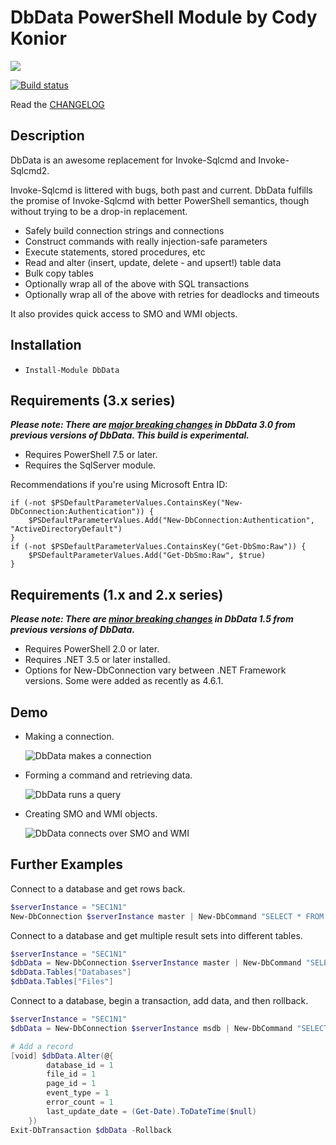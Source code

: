 # DbData PowerShell Module by Cody Konior

![][1]

[![Build status](https://ci.appveyor.com/api/projects/status/5yd9egki6r69u864?svg=true)](https://ci.appveyor.com/project/codykonior/dbdata)

Read the [CHANGELOG][3]

## Description

DbData is an awesome replacement for Invoke-Sqlcmd and Invoke-Sqlcmd2.

Invoke-Sqlcmd is littered with bugs, both past and current. DbData fulfills
the promise of Invoke-Sqlcmd with better PowerShell semantics, though without
trying to be a drop-in replacement.

- Safely build connection strings and connections
- Construct commands with really injection-safe parameters
- Execute statements, stored procedures, etc
- Read and alter (insert, update, delete - and upsert!) table data
- Bulk copy tables
- Optionally wrap all of the above with SQL transactions
- Optionally wrap all of the above with retries for deadlocks and timeouts

It also provides quick access to SMO and WMI objects.

## Installation

- `Install-Module DbData`

## Requirements (3.x series)

___Please note: There are [major breaking changes][3] in DbData 3.0 from previous versions of DbData. This build is experimental.___

- Requires PowerShell 7.5 or later.
- Requires the SqlServer module.

Recommendations if you're using Microsoft Entra ID:

```
if (-not $PSDefaultParameterValues.ContainsKey("New-DbConnection:Authentication")) {
    $PSDefaultParameterValues.Add("New-DbConnection:Authentication", "ActiveDirectoryDefault")
}
if (-not $PSDefaultParameterValues.ContainsKey("Get-DbSmo:Raw")) {
    $PSDefaultParameterValues.Add("Get-DbSmo:Raw", $true)
}
```

## Requirements (1.x and 2.x series)

___Please note: There are [minor breaking changes][3] in DbData 1.5 from previous versions of DbData.___

- Requires PowerShell 2.0 or later.
- Requires .NET 3.5 or later installed.
- Options for New-DbConnection vary between .NET Framework versions. Some
were added as recently as 4.6.1.

## Demo

- Making a connection.

  ![DbData makes a connection][21]

- Forming a command and retrieving data.

  ![DbData runs a query][22]

- Creating SMO and WMI objects.

  ![DbData connects over SMO and WMI][23]

## Further Examples

Connect to a database and get rows back.

``` powershell
$serverInstance = "SEC1N1"
New-DbConnection $serverInstance master | New-DbCommand "SELECT * FROM sys.master_files;" | Get-DbData
```

Connect to a database and get multiple result sets into different tables.

``` powershell
$serverInstance = "SEC1N1"
$dbData = New-DbConnection $serverInstance master | New-DbCommand "SELECT * FROM sys.databases; SELECT * FROM sys.master_files;" | Get-DbData -TableMapping "Databases", "Files" -As DataSet
$dbData.Tables["Databases"]
$dbData.Tables["Files"]
```

Connect to a database, begin a transaction, add data, and then rollback.

``` powershell
$serverInstance = "SEC1N1"
$dbData = New-DbConnection $serverInstance msdb | New-DbCommand "SELECT * FROM dbo.suspect_pages;" | Enter-DbTransaction -PassThru | Get-DbData -As DataTables

# Add a record
[void] $dbData.Alter(@{
        database_id = 1
        file_id = 1
        page_id = 1
        event_type = 1
        error_count = 1
        last_update_date = (Get-Date).ToDateTime($null)
    })
Exit-DbTransaction $dbData -Rollback
```

[1]: Images/DbData.ai.svg
[3]: CHANGELOG.md

[21]: Images/dbdata1.gif
[22]: Images/dbdata2.gif
[23]: Images/dbdata3.gif

